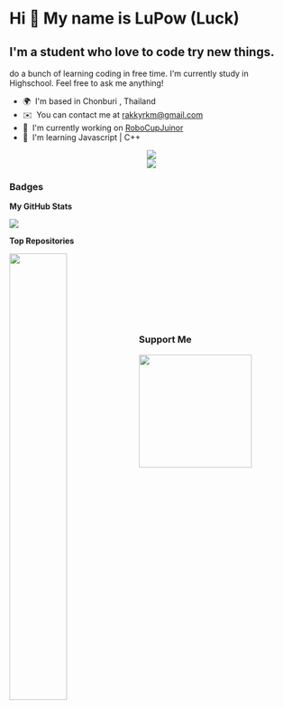 Hi  👋 My name is LuPow (Luck)
====================================================================================================================================

I'm a student who love to code try new things.
----------------------------------------------

do a bunch of learning coding in free time. I'm currently study in Highschool. Feel free to ask me anything!

*   🌍  I'm based in Chonburi , Thailand
*   ✉️  You can contact me at [rakkyrkm@gmail.com](mailto:rakkyrkm@gmail.com)
*   🚀  I'm currently working on [RoboCupJuinor](https://github.com/rakky33/RoboCup-Junior)
*   🧠  I'm learning Javascript | C++
<p align="center">
  <a href="https://skillicons.dev">
    <img src="https://skillicons.dev/icons?i=arduino,py,ae,azure,blender,cs,html,pr" /><br>
    <img src="https://skillicons.dev/icons?i=unity,unreal,visualstudio,vscode" />
  </a>
</p>
                    
### Badges

<b>My GitHub Stats</b>

<a href="http://www.github.com/rakky33"><img src="https://github-readme-streak-stats.herokuapp.com/?user=rakky33&stroke=ffffff&background=1c1917&ring=0891b2&fire=0891b2&currStreakNum=ffffff&currStreakLabel=0891b2&sideNums=ffffff&sideLabels=ffffff&dates=ffffff&hide_border=true" /></a>

<b>Top Repositories</b>

<div width="100%" align="center"><a href="https://github.com/rakky33/GPTVtuber-2.0" align="left"><img align="left" width="45%" src="https://github-readme-stats.vercel.app/api/pin/?username=rakky33&repo=GPTVtuber-2.0&title_color=0891b2&text_color=ffffff&icon_color=0891b2&bg_color=1c1917&hide_border=true&locale=en" /></a></div><br /><br /><br /><br /><br /><br /><br />

### Support Me

<a href="https://www.buymeacoffee.com/LuPowsProject"><img src="https://cdn.buymeacoffee.com/buttons/v2/default-yellow.png" width="200" /></a>
